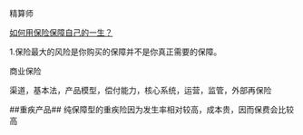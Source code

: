 精算师


[如何用保险保障自己的一生？](https://www.zhihu.com/question/22316395)


1.保险最大的风险是你购买的保障并不是你真正需要的保障。


商业保险

渠道，基本法，产品模型，偿付能力，核心系统，运营，监管，外部再保险


##重疾产品##
纯保障型的重疾险因为发生率相对较高，成本贵，因而保费会比较高





































































